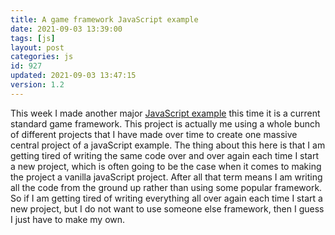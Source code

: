 ```yaml
---
title: A game framework JavaScript example
date: 2021-09-03 13:39:00
tags: [js]
layout: post
categories: js
id: 927
updated: 2021-09-03 13:47:15
version: 1.2
---
```


This week I made another major [JavaScript example](/2021/04/02/js-javascript-example/) this time it is a current standard game framework. This project is actually me using a whole bunch of different projects that I have made over time to create one massive central project of a javaScript example. The thing about this here is that I am getting tired of writing the same code over and over again each time I start a new project, which is often going to be the case when it comes to making the project a vanilla javaScript project. After all that term means I am writing all the code from the ground up rather than using some popular framework. So if I am getting tired of writing everything all over again each time I start a new project, but I do not want to use someone else framework, then I guess I just have to make my own.

<!-- more -->
